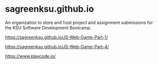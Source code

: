 # sagreenksu.github.io

An organization to store and host project and assignment submissions for the KSU Software Development Bootcamp.

https://sagreenksu.github.io/JS-Web-Game-Part-1/

https://sagreenksu.github.io/JS-Web-Game-Part-4/

https://www.playcode.io/

